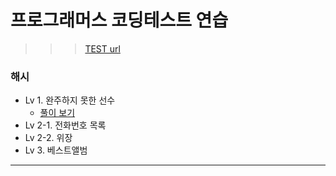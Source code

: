 # 프로그래머스 코딩테스트 연습

>>> [TEST url](https://programmers.co.kr/learn/challenges)
### 해시
  - Lv 1. 완주하지 못한 선수
    - [풀이 보기](https://hocheon.tistory.com/27)
  - Lv 2-1. 전화번호 목록
  - Lv 2-2. 위장
  - Lv 3. 베스트앨범

---
